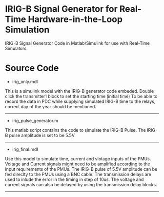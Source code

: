 # IRIG-B Signal Generator for Real-Time Hardware-in-the-Loop Simulation
IRIG-B Signal Generator Code in Matlab/Simulink for use with Real-Time Simulators.

# Source Code
* irig_only.mdl

This is a simulink model with the IRIG-B generator code embeded.
Double click the transmitter1 block to set the starting time (initial time)
To be able to record the data in PDC while supplying simulated IRIG-B time to the relays,
correct day of the year should be mentioned.

---------------------------------------------------------------------------------------

* irig_pulse_generator.m

This matlab script contains the code to simulate the IRIG-B Pulse.
The IRIG-B pulse amplitude is set to be 5.5V

---------------------------------------------------------------------------------------

* irig_final.mdl

Use this model to simulate time, current and vlotage inputs of the PMUs.
Voltage and Current signals might need to be amplified according to the input requirements
of the PMUs. The IRIG-B pulse of 5.5V amplitude can be fed direclty to the PMUs using a BNC cable.
The transmission delays are used to inlude the error in the timing in step of 10us.
The voltage and current signals can also be delayed by using the transmission delay blocks.

---------------------------------------------------------------------------------------

